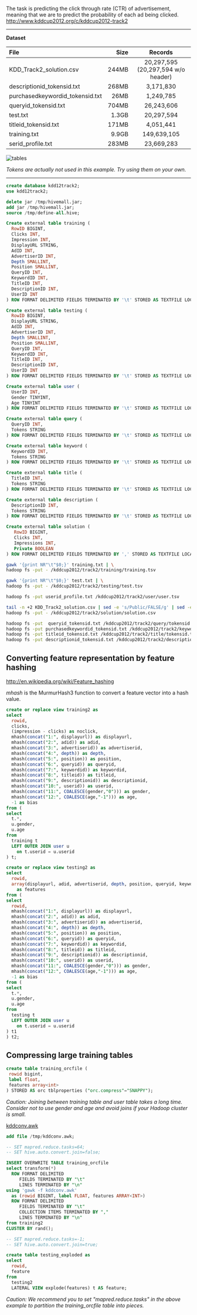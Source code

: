 <!-- 
  Hivemall: Hive scalable Machine Learning Library
  
  Licensed under the Apache License, Version 2.0 (the "License");
  you may not use this file except in compliance with the License.
  You may obtain a copy of the License at
  
          http://www.apache.org/licenses/LICENSE-2.0
          
  Unless required by applicable law or agreed to in writing, software
  distributed under the License is distributed on an "AS IS" BASIS,
  WITHOUT WARRANTIES OR CONDITIONS OF ANY KIND, either express or implied.
  See the License for the specific language governing permissions and
  limitations under the License.
-->

The task is predicting the click through rate (CTR) of advertisement, meaning that we are to predict the probability of each ad being clicked. 
http://www.kddcup2012.org/c/kddcup2012-track2

---

**Dataset**  

|    File    |    Size     |    Records   |
|:-----------|------------:|:------------:|
| KDD_Track2_solution.csv | 244MB | 20,297,595 (20,297,594 w/o header) |
| descriptionid_tokensid.txt | 268MB | 3,171,830 |
| purchasedkeywordid_tokensid.txt | 26MB | 1,249,785 |
| queryid_tokensid.txt | 704MB | 26,243,606 |
| test.txt | 1.3GB | 20,297,594 |
| titleid_tokensid.txt | 171MB | 4,051,441 |
| training.txt | 9.9GB | 149,639,105 |
| serid_profile.txt | 283MB | 23,669,283 |

![tables](https://raw.github.com/myui/hivemall/master/resources/examples/kddtrack2/tables.png)

_Tokens are actually not used in this example. Try using them on your own._

---

```sql
create database kdd12track2;
use kdd12track2;

delete jar /tmp/hivemall.jar;
add jar /tmp/hivemall.jar;
source /tmp/define-all.hive;

Create external table training (
  RowID BIGINT,
  Clicks INT, 
  Impression INT, 
  DisplayURL STRING, 
  AdID INT,
  AdvertiserID INT, 
  Depth SMALLINT, 
  Position SMALLINT, 
  QueryID INT, 
  KeywordID INT,
  TitleID INT, 
  DescriptionID INT, 
  UserID INT
) ROW FORMAT DELIMITED FIELDS TERMINATED BY '\t' STORED AS TEXTFILE LOCATION '/kddcup2012/track2/training';

Create external table testing (
  RowID BIGINT,
  DisplayURL STRING, 
  AdID INT,
  AdvertiserID INT, 
  Depth SMALLINT, 
  Position SMALLINT, 
  QueryID INT, 
  KeywordID INT,
  TitleID INT, 
  DescriptionID INT, 
  UserID INT
) ROW FORMAT DELIMITED FIELDS TERMINATED BY '\t' STORED AS TEXTFILE LOCATION '/kddcup2012/track2/testing';

Create external table user (
  UserID INT, 
  Gender TINYINT,
  Age TINYINT
) ROW FORMAT DELIMITED FIELDS TERMINATED BY '\t' STORED AS TEXTFILE LOCATION '/kddcup2012/track2/user';

Create external table query (
  QueryID INT,
  Tokens STRING
) ROW FORMAT DELIMITED FIELDS TERMINATED BY '\t' STORED AS TEXTFILE LOCATION '/kddcup2012/track2/query';

Create external table keyword (
  KeywordID INT,
  Tokens STRING
) ROW FORMAT DELIMITED FIELDS TERMINATED BY '\t' STORED AS TEXTFILE LOCATION '/kddcup2012/track2/keyword';

Create external table title (
  TitleID INT, 
  Tokens STRING
) ROW FORMAT DELIMITED FIELDS TERMINATED BY '\t' STORED AS TEXTFILE LOCATION '/kddcup2012/track2/title';

Create external table description (
  DescriptionID INT,
  Tokens STRING
) ROW FORMAT DELIMITED FIELDS TERMINATED BY '\t' STORED AS TEXTFILE LOCATION '/kddcup2012/track2/description';

Create external table solution (
   RowID BIGINT,
   Clicks INT,
   Impressions INT,
   Private BOOLEAN 
) ROW FORMAT DELIMITED FIELDS TERMINATED BY ',' STORED AS TEXTFILE LOCATION '/kddcup2012/track2/solution';
```

```sh
gawk '{print NR"\t"$0;}' training.txt | \
hadoop fs -put - /kddcup2012/track2/training/training.tsv

gawk '{print NR"\t"$0;}' test.txt | \
hadoop fs -put - /kddcup2012/track2/testing/test.tsv

hadoop fs -put userid_profile.txt /kddcup2012/track2/user/user.tsv

tail -n +2 KDD_Track2_solution.csv | sed -e 's/Public/FALSE/g' | sed -e 's/Private/TRUE/g' | gawk '{print NR","$0;}' \
hadoop fs -put - /kddcup2012/track2/solution/solution.csv

hadoop fs -put  queryid_tokensid.txt /kddcup2012/track2/query/tokensid.tsv
hadoop fs -put purchasedkeywordid_tokensid.txt /kddcup2012/track2/keyword/tokensid.tsv
hadoop fs -put titleid_tokensid.txt /kddcup2012/track2/title/tokensid.tsv
hadoop fs -put descriptionid_tokensid.txt /kddcup2012/track2/description/tokensid.tsv
```

## Converting feature representation by feature hashing
http://en.wikipedia.org/wiki/Feature_hashing

*mhash* is the MurmurHash3 function to convert a feature vector into a hash value.

```sql
create or replace view training2 as
select
  rowid,
  clicks,
  (impression - clicks) as noclick,
  mhash(concat("1:", displayurl)) as displayurl, 
  mhash(concat("2:", adid)) as adid, 
  mhash(concat("3:", advertiserid)) as advertiserid, 
  mhash(concat("4:", depth)) as depth, 
  mhash(concat("5:", position)) as position, 
  mhash(concat("6:", queryid)) as queryid, 
  mhash(concat("7:", keywordid)) as keywordid, 
  mhash(concat("8:", titleid)) as titleid, 
  mhash(concat("9:", descriptionid)) as descriptionid, 
  mhash(concat("10:", userid)) as userid, 
  mhash(concat("11:", COALESCE(gender,"0"))) as gender, 
  mhash(concat("12:", COALESCE(age,"-1"))) as age, 
  -1 as bias
from (
select
  t.*,
  u.gender,
  u.age
from 
  training t 
  LEFT OUTER JOIN user u 
    on t.userid = u.userid
) t;

create or replace view testing2 as
select
  rowid, 
  array(displayurl, adid, advertiserid, depth, position, queryid, keywordid, titleid, descriptionid, userid, gender, age, bias) 
    as features
from (
select
  rowid,
  mhash(concat("1:", displayurl)) as displayurl, 
  mhash(concat("2:", adid)) as adid, 
  mhash(concat("3:", advertiserid)) as advertiserid, 
  mhash(concat("4:", depth)) as depth, 
  mhash(concat("5:", position)) as position, 
  mhash(concat("6:", queryid)) as queryid, 
  mhash(concat("7:", keywordid)) as keywordid, 
  mhash(concat("8:", titleid)) as titleid, 
  mhash(concat("9:", descriptionid)) as descriptionid, 
  mhash(concat("10:", userid)) as userid, 
  mhash(concat("11:", COALESCE(gender,"0"))) as gender, 
  mhash(concat("12:", COALESCE(age,"-1"))) as age, 
  -1 as bias
from (
select
  t.*,
  u.gender,
  u.age
from 
  testing t 
  LEFT OUTER JOIN user u 
    on t.userid = u.userid
) t1
) t2;
```

## Compressing large training tables
```sql
create table training_orcfile (
 rowid bigint,
 label float,
 features array<int>
) STORED AS orc tblproperties ("orc.compress"="SNAPPY");
```
_Caution: Joining between training table and user table takes a long time. Consider not to use gender and age and avoid joins if your Hadoop cluster is small._

[kddconv.awk](https://github.com/myui/hivemall/blob/master/resources/examples/kddtrack2/kddconv.awk)

```sql
add file /tmp/kddconv.awk;

-- SET mapred.reduce.tasks=64;
-- SET hive.auto.convert.join=false;

INSERT OVERWRITE TABLE training_orcfile 
select transform(*) 
  ROW FORMAT DELIMITED
     FIELDS TERMINATED BY "\t"
     LINES TERMINATED BY "\n"
using 'gawk -f kddconv.awk' 
  as (rowid BIGINT, label FLOAT, features ARRAY<INT>)
  ROW FORMAT DELIMITED
     FIELDS TERMINATED BY "\t"
     COLLECTION ITEMS TERMINATED BY ","
     LINES TERMINATED BY "\n"
from training2
CLUSTER BY rand();

-- SET mapred.reduce.tasks=-1;
-- SET hive.auto.convert.join=true;

create table testing_exploded as
select 
  rowid,
  feature
from 
  testing2 
  LATERAL VIEW explode(features) t AS feature;
```
_Caution: We recommend you to set "mapred.reduce.tasks" in the above example to partition the training_orcfile table into pieces._